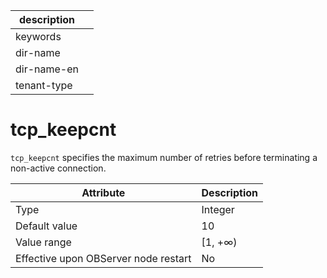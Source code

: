 | description ||
|---|---|
| keywords ||
| dir-name ||
| dir-name-en ||
| tenant-type ||

tcp_keepcnt
================================

`tcp_keepcnt` specifies the maximum number of retries before terminating a non-active connection.


| Attribute | Description |
|------------------|---------|
| Type | Integer |
| Default value | 10 |
| Value range | \[1, +∞) |
| Effective upon OBServer node restart | No |


